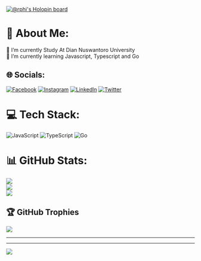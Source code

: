 [![@rphi's Holopin board](https://holopin.io/api/user/board?user=ilse31)](https://holopin.io/@ilse31)
# 💫 About Me:
🔭 I’m currently Study At Dian Nuswantoro University<br>🌱 I’m currently learning Javascript, Typescript and Go


## 🌐 Socials:
[![Facebook](https://img.shields.io/badge/Facebook-%231877F2.svg?logo=Facebook&logoColor=white)](https://facebook.com/ilham.praas.54) [![Instagram](https://img.shields.io/badge/Instagram-%23E4405F.svg?logo=Instagram&logoColor=white)](https://instagram.com/ilhaampraas) [![LinkedIn](https://img.shields.io/badge/LinkedIn-%230077B5.svg?logo=linkedin&logoColor=white)](https://linkedin.com/in/ilham-prasetya) [![Twitter](https://img.shields.io/badge/Twitter-%231DA1F2.svg?logo=Twitter&logoColor=white)](https://twitter.com/ilhmprz) 

# 💻 Tech Stack:
![JavaScript](https://img.shields.io/badge/javascript-%23323330.svg?style=for-the-badge&logo=javascript&logoColor=%23F7DF1E) ![TypeScript](https://img.shields.io/badge/typescript-%3178C6.svg?style=for-the-badge&logo=typescript&logoColor=%23F7DF1E)  ![Go](https://img.shields.io/badge/go-%2300ADD8.svg?style=for-the-badge&logo=go&logoColor=white)
# 📊 GitHub Stats:
![](https://github-readme-stats.vercel.app/api?username=ilse31&theme=tokyonight&hide_border=false&include_all_commits=true&count_private=true)<br/>
![](https://github-readme-streak-stats.herokuapp.com/?user=ilse31&theme=tokyonight&hide_border=false)<br/>
![](https://github-readme-stats.vercel.app/api/top-langs/?username=ilse31&theme=tokyonight&hide_border=false&include_all_commits=true&count_private=true&layout=compact)

## 🏆 GitHub Trophies
![](https://github-profile-trophy.vercel.app/?username=ilse31&theme=tokyonight&no-frame=false&no-bg=false&margin-w=4)

----------------
----------------
[![](https://visitcount.itsvg.in/api?id=ilse31&label=Profile%20Views&color=9&icon=9&pretty=true)](https://visitcount.itsvg.in)
